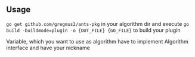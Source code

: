 ## Usage
`go get github.com/gregmus2/ants-pkg` in your algorithm dir and execute
`go build -buildmode=plugin -o {OUT_FILE} {GO_FILE}` to build your plugin

Variable, which you want to use as algorithm have to implement Algorithm interface
and have your nickname